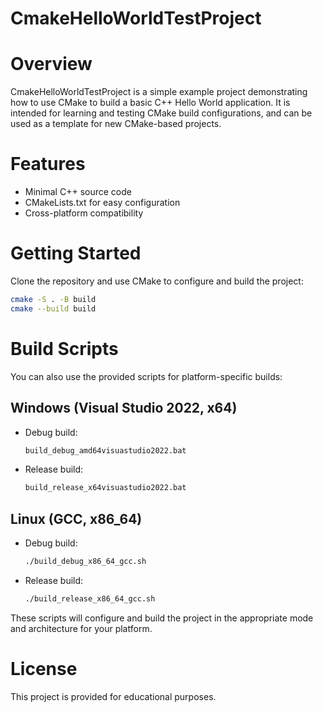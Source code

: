 # CmakeHelloWorldTestProject
# Overview

CmakeHelloWorldTestProject is a simple example project demonstrating how to use CMake to build a basic C++ Hello World application. It is intended for learning and testing CMake build configurations, and can be used as a template for new CMake-based projects.

# Features
- Minimal C++ source code
- CMakeLists.txt for easy configuration
- Cross-platform compatibility

# Getting Started
Clone the repository and use CMake to configure and build the project:

```sh
cmake -S . -B build
cmake --build build
```

# Build Scripts

You can also use the provided scripts for platform-specific builds:

## Windows (Visual Studio 2022, x64)
- Debug build:
  ```bat
  build_debug_amd64visuastudio2022.bat
  ```
- Release build:
  ```bat
  build_release_x64visuastudio2022.bat
  ```

## Linux (GCC, x86_64)
- Debug build:
  ```sh
  ./build_debug_x86_64_gcc.sh
  ```
- Release build:
  ```sh
  ./build_release_x86_64_gcc.sh
  ```

These scripts will configure and build the project in the appropriate mode and architecture for your platform.

# License
This project is provided for educational purposes.
